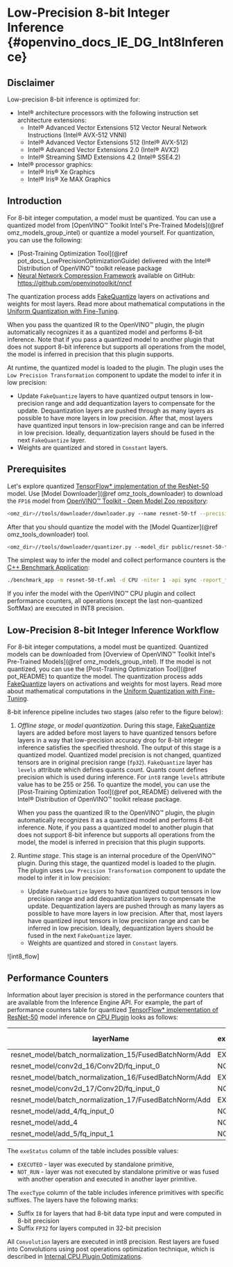 # Low-Precision 8-bit Integer Inference {#openvino_docs_IE_DG_Int8Inference}

## Disclaimer

Low-precision 8-bit inference is optimized for:
- Intel® architecture processors with the following instruction set architecture extensions:  
  - Intel® Advanced Vector Extensions 512 Vector Neural Network Instructions (Intel® AVX-512 VNNI)
  - Intel® Advanced Vector Extensions 512 (Intel® AVX-512)
  - Intel® Advanced Vector Extensions 2.0 (Intel® AVX2)
  - Intel® Streaming SIMD Extensions 4.2 (Intel® SSE4.2)
- Intel® processor graphics:
  - Intel® Iris® Xe Graphics
  - Intel® Iris® Xe MAX Graphics

## Introduction

For 8-bit integer computation, a model must be quantized. You can use a quantized model from [OpenVINO™ Toolkit Intel's Pre-Trained Models](@ref omz_models_group_intel) or quantize a model yourself. For quantization, you can use the following:
- [Post-Training Optimization Tool](@ref pot_docs_LowPrecisionOptimizationGuide) delivered with the Intel® Distribution of OpenVINO™ toolkit release package
- [Neural Network Compression Framework](https://www.intel.com/content/www/us/en/artificial-intelligence/posts/openvino-nncf.html) available on GitHub: https://github.com/openvinotoolkit/nncf

The quantization process adds [FakeQuantize](../ops/quantization/FakeQuantize_1.md) layers on activations and weights for most layers. Read more about mathematical computations in the [Uniform Quantization with Fine-Tuning](https://github.com/openvinotoolkit/nncf/blob/develop/docs/compression_algorithms/Quantization.md).

When you pass the quantized IR to the OpenVINO™ plugin, the plugin automatically recognizes it as a quantized model and performs 8-bit inference. Note that if you pass a quantized model to another plugin that does not support 8-bit inference but supports all operations from the model, the model is inferred in precision that this plugin supports.

At runtime, the quantized model is loaded to the plugin. The plugin uses the `Low Precision Transformation` component to update the model to infer it in low precision:
   - Update `FakeQuantize` layers to have quantized output tensors in low-precision range and add dequantization layers to compensate for the update. Dequantization layers are pushed through as many layers as possible to have more layers in low precision. After that, most layers have quantized input tensors in low-precision range and can be inferred in low precision. Ideally, dequantization layers should be fused in the next `FakeQuantize` layer.
   - Weights are quantized and stored in `Constant` layers. 

## Prerequisites

Let's explore quantized [TensorFlow* implementation of the ResNet-50](https://github.com/openvinotoolkit/open_model_zoo/tree/master/models/public/resnet-50-tf) model. Use [Model Downloader](@ref omz_tools_downloader) to download the `FP16` model from [OpenVINO™ Toolkit - Open Model Zoo repository](https://github.com/openvinotoolkit/open_model_zoo):

```sh
<omz_dir>//tools/downloader/downloader.py --name resnet-50-tf --precisions FP16-INT8
```
After that you should quantize the model with the [Model Quantizer](@ref omz_tools_downloader) tool.
```sh
<omz_dir>//tools/downloader/quantizer.py --model_dir public/resnet-50-tf --dataset_dir <DATASET_DIR> --precisions=FP16-INT8
```

The simplest way to infer the model and collect performance counters is the [C++ Benchmark Application](../../samples/cpp/benchmark_app/README.md): 
```sh
./benchmark_app -m resnet-50-tf.xml -d CPU -niter 1 -api sync -report_type average_counters  -report_folder pc_report_dir
```
If you infer the model with the OpenVINO™ CPU plugin and collect performance counters, all operations (except the last non-quantized SoftMax) are executed in INT8 precision.  

## Low-Precision 8-bit Integer Inference Workflow

For 8-bit integer computations, a model must be quantized. Quantized models can be downloaded from [Overview of OpenVINO™ Toolkit Intel's Pre-Trained Models](@ref omz_models_group_intel). If the model is not quantized, you can use the [Post-Training Optimization Tool](@ref pot_README) to quantize the model. The quantization process adds [FakeQuantize](../ops/quantization/FakeQuantize_1.md) layers on activations and weights for most layers. Read more about mathematical computations in the [Uniform Quantization with Fine-Tuning](https://github.com/openvinotoolkit/nncf/blob/develop/docs/compression_algorithms/Quantization.md).

8-bit inference pipeline includes two stages (also refer to the figure below):
1. *Offline stage*, or *model quantization*. During this stage, [FakeQuantize](../ops/quantization/FakeQuantize_1.md) layers are added before most layers to have quantized tensors before layers in a way that low-precision accuracy drop for 8-bit integer inference satisfies the specified threshold. The output of this stage is a quantized model. Quantized model precision is not changed, quantized tensors are in original precision range (`fp32`). `FakeQuantize` layer has `levels` attribute which defines quants count. Quants count defines precision which is used during inference. For `int8` range `levels` attribute value has to be 255 or 256. To quantize the model, you can use the [Post-Training Optimization Tool](@ref pot_README) delivered with the Intel® Distribution of OpenVINO™ toolkit release package.

   When you pass the quantized IR to the OpenVINO™ plugin, the plugin automatically recognizes it as a quantized model and performs 8-bit inference. Note, if you pass a quantized model to another plugin that does not support 8-bit inference but supports all operations from the model, the model is inferred in precision that this plugin supports.

2. *Runtime stage*. This stage is an internal procedure of the OpenVINO™ plugin. During this stage, the quantized model is loaded to the plugin. The plugin uses `Low Precision Transformation` component to update the model to infer it in low precision:
   - Update `FakeQuantize` layers to have quantized output tensors in low precision range and add dequantization layers to compensate the update. Dequantization layers are pushed through as many layers as possible to have more layers in low precision. After that, most layers have quantized input tensors in low precision range and can be inferred in low precision. Ideally, dequantization layers should be fused in the next `FakeQuantize` layer.
   - Weights are quantized and stored in `Constant` layers. 

![int8_flow]

## Performance Counters

Information about layer precision is stored in the performance counters that are
available from the Inference Engine API. For example, the part of performance counters table for quantized [TensorFlow* implementation of ResNet-50](https://github.com/openvinotoolkit/open_model_zoo/tree/master/models/public/resnet-50-tf) model inference on [CPU Plugin](supported_plugins/CPU.md) looks as follows:


| layerName                                                 | execStatus | layerType    | execType             | realTime (ms) | cpuTime (ms) |
| --------------------------------------------------------- | ---------- | ------------ | -------------------- | ------------- | ------------ |
| resnet\_model/batch\_normalization\_15/FusedBatchNorm/Add | EXECUTED   | Convolution  | jit\_avx512\_1x1\_I8 | 0.377         | 0.377        |
| resnet\_model/conv2d\_16/Conv2D/fq\_input\_0              | NOT\_RUN   | FakeQuantize | undef                | 0             | 0            |
| resnet\_model/batch\_normalization\_16/FusedBatchNorm/Add | EXECUTED   | Convolution  | jit\_avx512\_I8      | 0.499         | 0.499        |
| resnet\_model/conv2d\_17/Conv2D/fq\_input\_0              | NOT\_RUN   | FakeQuantize | undef                | 0             | 0            |
| resnet\_model/batch\_normalization\_17/FusedBatchNorm/Add | EXECUTED   | Convolution  | jit\_avx512\_1x1\_I8 | 0.399         | 0.399        |
| resnet\_model/add\_4/fq\_input\_0                         | NOT\_RUN   | FakeQuantize | undef                | 0             | 0            |
| resnet\_model/add\_4                                      | NOT\_RUN   | Eltwise      | undef                | 0             | 0            |
| resnet\_model/add\_5/fq\_input\_1                         | NOT\_RUN   | FakeQuantize | undef                | 0             | 0            |


   The `exeStatus` column of the table includes possible values:
   - `EXECUTED` - layer was executed by standalone primitive,
   - `NOT_RUN` - layer was not executed by standalone primitive or was fused with another operation and executed in another layer primitive.  
   
   The `execType` column of the table includes inference primitives with specific suffixes. The layers have the following marks:
   * Suffix `I8` for layers that had 8-bit data type input and were computed in 8-bit precision
   * Suffix `FP32` for layers computed in 32-bit precision 

   All `Convolution` layers are executed in int8 precision. Rest layers are fused into Convolutions using post operations optimization technique, which is described in [Internal CPU Plugin Optimizations](supported_plugins/CPU.md).
